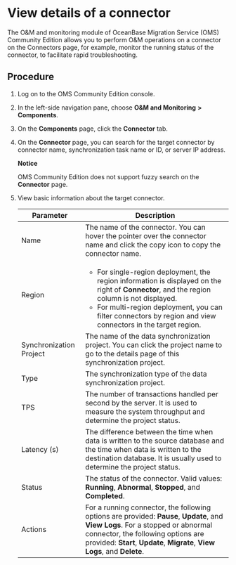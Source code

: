 # View details of a connector

The O\&M and monitoring module of OceanBase Migration Service (OMS) Community Edition allows you to perform O\&M operations on a connector on the Connectors page, for example, monitor the running status of the connector, to facilitate rapid troubleshooting.

## Procedure

1. Log on to the OMS Community Edition console.

2. In the left-side navigation pane, choose **O\&M and Monitoring** **\>** **Components**.

3. On the **Components** page, click the **Connector** tab.

4. On the **Connector** page, you can search for the target connector by connector name, synchronization task name or ID, or server IP address.

   **Notice**

   OMS Community Edition does not support fuzzy search on the **Connector** page.

5. View basic information about the target connector.

   |      **Parameter**      |                                                                                                                                                                 **Description**                                                                                                                                                                  |
   |-------------------------|-----------------------------------------------------------------------------------------------------------------------------------------------------------------------------------------------|
   | Name                    | The name of the connector.  You can hover the pointer over the connector name and click the copy icon to copy the connector name.                                                                                                                                                                                                |
   | Region                  | <ul><li>For single-region deployment, the region information is displayed on the right of **Connector**, and the region column is not displayed.   <li>For multi-region deployment, you can filter connectors by region and view connectors in the target region. </ul>   |
   | Synchronization Project | The name of the data synchronization project. You can click the project name to go to the details page of this synchronization project.                                                                                                                                                                                                          |
   | Type                    | The synchronization type of the data synchronization project.                                                                                                                                                                                                                                                                                    |
   | TPS                     | The number of transactions handled per second by the server. It is used to measure the system throughput and determine the project status.                                                                                                                                                                                                       |
   | Latency (s)             | The difference between the time when data is written to the source database and the time when data is written to the destination database. It is usually used to determine the project status.                                                                                                                                                   |
   | Status                  | The status of the connector. Valid values: **Running**, **Abnormal**, **Stopped**, and **Completed**.                                                                                                                                                                                                                                        |
   | Actions                 | For a running connector, the following options are provided: **Pause**, **Update**, and **View Logs**.  For a stopped or abnormal connector, the following options are provided: **Start**, **Update**, **Migrate**, **View Logs**, and **Delete**.                                                                      |
